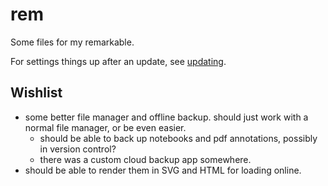 # rem

Some files for my remarkable.

For settings things up after an update, see [updating](updating.md).

## Wishlist

* some better file manager and offline backup.
  should just work with a normal file manager, or be even easier.
  * should be able to back up notebooks and pdf annotations, possibly in
    version control?
  * there was a custom cloud backup app somewhere.
* should be able to render them in SVG and HTML for loading online.
